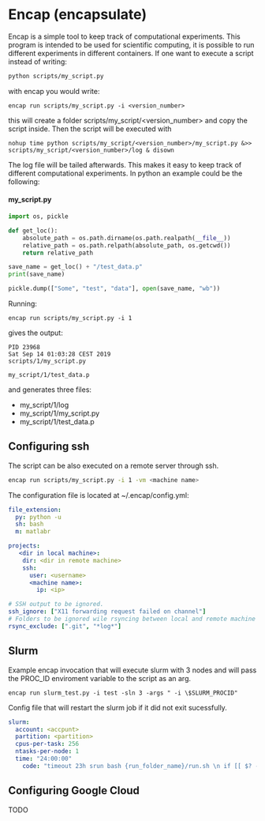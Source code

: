 # Encap (encapsulate)
Encap is a simple tool to keep track of computational experiments.
This program is intended to be used for scientific computing, it is possible to run different experiments in different containers.
If one want to execute a script instead of writing:
```bash
python scripts/my_script.py
```
with encap you would write:
```
encap run scripts/my_script.py -i <version_number>
```
this will create a folder scripts/my_script/<version_number> and copy the script inside.
Then the script will be executed with
```
nohup time python scripts/my_script/<version_number>/my_script.py &>> scripts/my_script/<version_number>/log & disown
```
The log file will be tailed afterwards. This makes it easy to keep track of different computational experiments. In python an example could be the following:

#### my_script.py
```python
import os, pickle

def get_loc():
    absolute_path = os.path.dirname(os.path.realpath(__file__))
    relative_path = os.path.relpath(absolute_path, os.getcwd())
    return relative_path

save_name = get_loc() + "/test_data.p"
print(save_name)

pickle.dump(["Some", "test", "data"], open(save_name, "wb"))
```
Running:
```
encap run scripts/my_script.py -i 1
```

gives the output:
```
PID 23968
Sat Sep 14 01:03:28 CEST 2019
scripts/1/my_script.py   

my_script/1/test_data.p
```
and generates three files:
* my_script/1/log
* my_script/1/my_script.py
* my_script/1/test_data.p

## Configuring ssh
The script can be also executed on a remote server through ssh.

```bash
encap run scripts/my_script.py -i 1 -vm <machine name>
```
The configuration file is located at ~/.encap/config.yml:
```yml
file_extension:
  py: python -u
  sh: bash
  m: matlabr

projects:
   <dir in local machine>:
    dir: <dir in remote machine>
    ssh:
      user: <username>
      <machine name>:
        ip: <ip>

# SSH output to be ignored.
ssh_ignore: ["X11 forwarding request failed on channel"]
# Folders to be ignored wile rsyncing between local and remote machine
rsync_exclude: [".git", "*log*"]
```

## Slurm
Example encap invocation that will execute slurm with 3 nodes and will pass the PROC_ID enviroment variable to the script as an arg.
```
encap run slurm_test.py -i test -sln 3 -args " -i \$SLURM_PROCID"
```

Config file that will restart the slurm job if it did not exit sucessfully.
```yml
slurm:
  account: <accpunt>
  partition: <partition>
  cpus-per-task: 256
  ntasks-per-node: 1
  time: "24:00:00"
    code: "timeout 23h srun bash {run_folder_name}/run.sh \n if [[ $? -eq 124 ]]; then \n sbatch {run_folder_name}/run.slurm \n fi"
```

## Configuring Google Cloud
TODO
